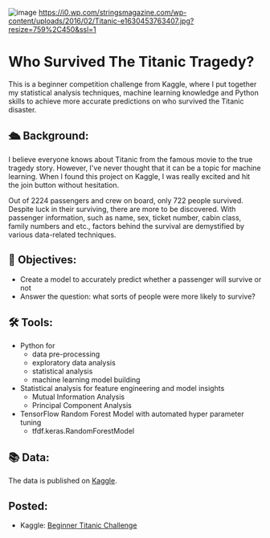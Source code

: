 ![image](https://github.com/wangtuguahhh/Who-survived-Titanic-tragedy/assets/130683390/12bb604c-3c84-4a48-b2ea-359c2302ee8d)
https://i0.wp.com/stringsmagazine.com/wp-content/uploads/2016/02/Titanic-e1630453763407.jpg?resize=759%2C450&ssl=1
# Who Survived The Titanic Tragedy?
This is a beginner competition challenge from Kaggle, where I put together my statistical analysis techniques, machine learning knowledge and Python skills to achieve more accurate predictions on who survived the Titanic disaster.  

## 🛳 Background:
I believe everyone knows about Titanic from the famous movie to the true tragedy story. However, I've never thought that it can be a topic for machine learning. When I found this project on Kaggle, I was really excited and hit the join button without hesitation. 

Out of 2224 passengers and crew on board, only 722 people survived. Despite luck in their surviving, there are more to be discovered. With passenger information, such as name, sex, ticket number, cabin class, family numbers and etc., factors behind the survival are demystified by various data-related techniques. 
## 🎯 Objectives:
* Create a model to accurately predict whether a passenger will survive or not
* Answer the question: what sorts of people were more likely to survive?
## 🛠 Tools:
* Python for
  - data pre-processing
  - exploratory data analysis
  - statistical analysis
  - machine learning model building
* Statistical analysis for feature engineering and model insights
  - Mutual Information Analysis
  - Principal Component Analysis
* TensorFlow Random Forest Model with automated hyper parameter tuning
  - tfdf.keras.RandomForestModel
## 📚 Data:
The data is published on [Kaggle](https://www.kaggle.com/competitions/titanic/data).
## Posted:
* Kaggle: [Beginner Titanic Challenge](https://www.kaggle.com/code/wangtugua/beginner-titanic-challenge)
